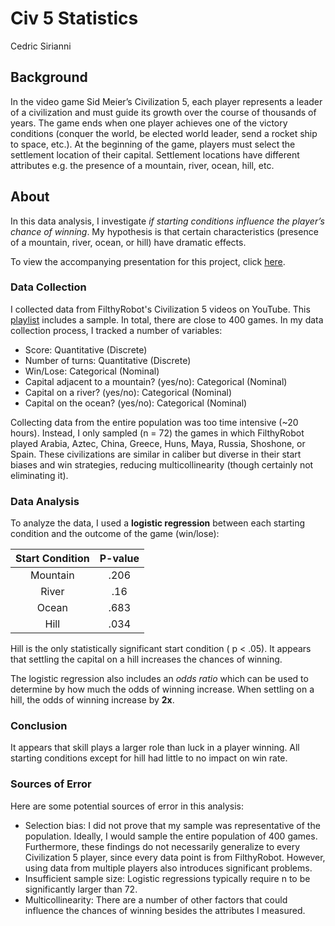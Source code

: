 # Civ 5 Statistics

Cedric Sirianni

## Background

In the video game Sid Meier’s Civilization 5, each player represents a leader of a civilization and must guide its growth over the course of thousands of years. The game ends when one player achieves one of the victory conditions (conquer the world, be elected world leader, send a rocket ship to space, etc.). At the beginning of the game, players must select the settlement location of their capital. Settlement locations have different attributes e.g. the presence of a mountain, river, ocean, hill, etc.

## About
In this data analysis, I investigate *if starting conditions influence the player’s chance of winning*. My hypothesis is that certain characteristics (presence of a mountain, river, ocean, or hill) have dramatic effects.

To view the accompanying presentation for this project, click [here](https://docs.google.com/presentation/d/1FT_cNBsll4tAzSqiaOMsJ6y-Qid2bP_ji7U1uy0_pWY/edit?usp=sharing).

### Data Collection

I collected data from FilthyRobot's Civilization 5 videos on YouTube. This [playlist](https://www.youtube.com/watch?v=joO1AF1aFWQ&list=PLQFX9B_9L4-mCLbc4tUl5EejZDqsGJjsz) includes a sample. In total, there are close to 400 games. In my data collection process, I tracked a number of variables:

- Score: Quantitative (Discrete)
- Number of turns: Quantitative (Discrete)
- Win/Lose: Categorical (Nominal)
- Capital adjacent to a mountain? (yes/no): Categorical (Nominal)
- Capital on a river? (yes/no): Categorical (Nominal)
- Capital on the ocean? (yes/no): Categorical (Nominal)

Collecting data from the entire population was too time intensive (~20 hours). Instead, I only sampled (n = 72) the games in which FilthyRobot played Arabia, Aztec, China, Greece, Huns, Maya, Russia, Shoshone, or Spain. These civilizations are similar in caliber but diverse in their start biases and win strategies, reducing multicollinearity (though certainly not eliminating it).

### Data Analysis

To analyze the data, I used a **logistic regression** between each starting condition and the outcome of the game (win/lose):

| Start Condition | P-value |
|:---------------:|:-------:|
|    Mountain     |  .206   |
|      River      |   .16   |
|      Ocean      |  .683   | 
|      Hill       |  .034   |

Hill is the only statistically significant start condition ( p < .05). It appears that settling the capital on a hill increases the chances of winning. 

The logistic regression also includes an *odds ratio* which can be used to determine by how much the odds of winning increase. When settling on a hill, the odds of winning increase by **2x**.

### Conclusion

It appears that skill plays a larger role than luck in a player winning. All starting conditions except for hill had little to no impact on win rate.

### Sources of Error

Here are some potential sources of error in this analysis:

- Selection bias: I did not prove that my sample was representative of the population. Ideally, I would sample the entire population of 400 games. Furthermore, these findings do not necessarily generalize to every Civilization 5 player, since every data point is from FilthyRobot. However, using data from multiple players also introduces significant problems.
- Insufficient sample size: Logistic regressions typically require n to be significantly larger than 72.
- Multicollinearity: There are a number of other factors that could influence the chances of winning besides the attributes I measured.
